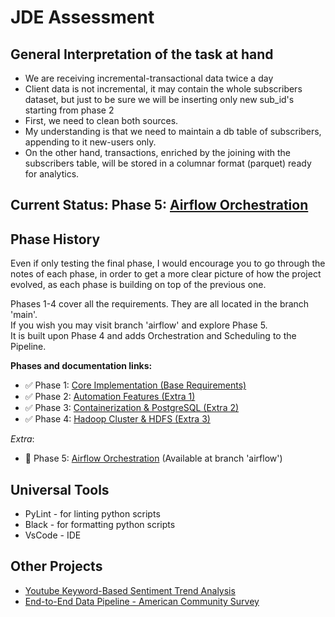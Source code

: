# JDE Assessment

## General Interpretation of the task at hand

- We are receiving incremental-transactional data twice a day
- Client data is not incremental, it may contain the whole subscribers dataset, but just to be sure we will be inserting only new sub_id's starting from phase 2
- First, we need to clean both sources.
- My understanding is that we need to maintain a db table of subscribers, appending to it new-users only.
- On the other hand, transactions, enriched by the joining with the
subscribers table, will be stored in a columnar format (parquet) ready for analytics.

## Current Status: Phase 5: [Airflow Orchestration](docs/phase5-notes.md)

## Phase History 

Even if only testing the final phase, I would encourage you to go through the notes of each phase, in order to get a more clear picture of how the project evolved, as each phase is building on top of the previous one.

Phases 1-4 cover all the requirements. They are all located in the branch 'main'.  
If you wish you may visit branch 'airflow' and explore Phase 5.  
It is built upon Phase 4 and adds Orchestration and Scheduling to the Pipeline.

**Phases and documentation links:**

- ✅ Phase 1: [Core Implementation (Base Requirements)](docs/phase1-notes.md)
- ✅ Phase 2: [Automation Features (Extra 1)](docs/phase2-notes.md)
- ✅ Phase 3: [Containerization & PostgreSQL (Extra 2)](docs/phase3-notes.md)
- ✅ Phase 4: [Hadoop Cluster & HDFS (Extra 3)](docs/phase4-notes.md)

*Extra*:  
- 🔄 Phase 5: [Airflow Orchestration](docs/phase5-notes.md) (Available at branch 'airflow')


## Universal Tools
- PyLint - for linting python scripts
- Black - for formatting python scripts
- VsCode - IDE

## Other Projects
- [Youtube Keyword-Based Sentiment Trend Analysis](https://github.com/letsiki/youtube-keyword-based-sentiment-trend-analysis)
- [End-to-End Data Pipeline - American Community Survey](https://github.com/letsiki/end-to-end-data-pipeline-acs)